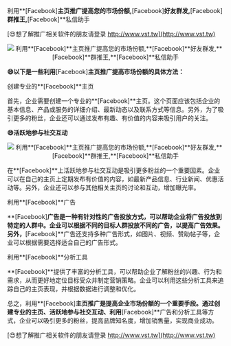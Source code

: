 利用**[Facebook]**主页推广提高您的市场份额,**[Facebook]**好友群发,**[Facebook]**群推王,**[Facebook]**私信助手

[😍想了解推广相关软件的朋友请登录 http://www.vst.tw](http://www.vst.tw)

 <center><img src="https://vst.tw/MP4/tuiguang/png/8.png" alt="利用**[Facebook]**主页推广提高您的市场份额,**[Facebook]**好友群发,**[Facebook]**群推王,**[Facebook]**私信助手"></center>

**😄以下是一些利用**[Facebook]**主页推广提高市场份额的具体方法：**

创建专业的**[Facebook]**主页

首先，企业需要创建一个专业的**[Facebook]**主页。这个页面应该包括企业的基本信息、产品或服务的详细介绍、最新动态以及联系方式等信息。另外，为了吸引更多的粉丝，企业还可以通过发布有趣、有价值的内容来吸引用户的关注。

**😄活跃地参与社交互动**

 <center><img src="https://vst.tw/MP4/tuiguang/png/6.png" alt="利用**[Facebook]**主页推广提高您的市场份额,**[Facebook]**好友群发,**[Facebook]**群推王,**[Facebook]**私信助手"></center>

在**[Facebook]**上活跃地参与社交互动是吸引更多粉丝的一个重要因素。企业可以在自己的主页上定期发布有价值的内容，如最新产品信息、行业新闻、优惠活动等。另外，企业还可以参与其他相关主页的讨论和互动，增加曝光率。

利用**[Facebook]**广告

**[Facebook]**广告是一种有针对性的广告投放方式，可以帮助企业将广告投放到特定的人群中。企业可以根据不同的目标人群投放不同的广告，以提高广告效果。另外，**[Facebook]**广告还支持多种广告形式，如图片、视频、赞助帖子等，企业可以根据需要选择适合自己的广告形式。

利用**[Facebook]**分析工具

**[Facebook]**提供了丰富的分析工具，可以帮助企业了解粉丝的兴趣、行为和需求，从而更好地定位目标受众并制定营销策略。企业可以利用这些分析工具来追踪自己的主页表现，并根据数据进行调整和优化。

总之，利用**[Facebook]**主页推广是提高企业市场份额的一个重要手段。通过创建专业的主页、活跃地参与社交互动、利用**[Facebook]**广告和分析工具等方式，企业可以吸引更多的粉丝，提高品牌知名度，增加销售量，实现商业成功。

[😍想了解推广相关软件的朋友请登录 http://www.vst.tw](http://www.vst.tw)



